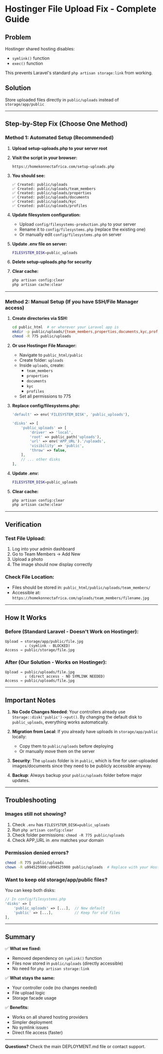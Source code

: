 # Hostinger File Upload Fix - Complete Guide

## Problem
Hostinger shared hosting disables:
- `symlink()` function
- `exec()` function

This prevents Laravel's standard `php artisan storage:link` from working.

## Solution
Store uploaded files directly in `public/uploads` instead of `storage/app/public`

---

## Step-by-Step Fix (Choose One Method)

### Method 1: Automated Setup (Recommended)

1. **Upload setup-uploads.php to your server root**

2. **Visit the script in your browser:**
   ```
   https://homekonnectafrica.com/setup-uploads.php
   ```

3. **You should see:**
   ```
   ✅ Created: public/uploads
   ✅ Created: public/uploads/team_members
   ✅ Created: public/uploads/properties
   ✅ Created: public/uploads/documents
   ✅ Created: public/uploads/kyc
   ✅ Created: public/uploads/profiles
   ```

4. **Update filesystem configuration:**
   - Upload `config/filesystems-production.php` to your server
   - Rename it to `config/filesystems.php` (replace the existing one)
   - Or manually edit `config/filesystems.php` on server

5. **Update .env file on server:**
   ```bash
   FILESYSTEM_DISK=public_uploads
   ```

6. **Delete setup-uploads.php for security**

7. **Clear cache:**
   ```bash
   php artisan config:clear
   php artisan cache:clear
   ```

---

### Method 2: Manual Setup (If you have SSH/File Manager access)

1. **Create directories via SSH:**
   ```bash
   cd public_html  # or wherever your Laravel app is
   mkdir -p public/uploads/{team_members,properties,documents,kyc,profiles}
   chmod -R 775 public/uploads
   ```

2. **Or use Hostinger File Manager:**
   - Navigate to `public_html/public`
   - Create folder: `uploads`
   - Inside `uploads`, create:
     - `team_members`
     - `properties`
     - `documents`
     - `kyc`
     - `profiles`
   - Set all permissions to 775

3. **Replace config/filesystems.php:**
   ```php
   'default' => env('FILESYSTEM_DISK', 'public_uploads'),

   'disks' => [
       'public_uploads' => [
           'driver' => 'local',
           'root' => public_path('uploads'),
           'url' => env('APP_URL').'/uploads',
           'visibility' => 'public',
           'throw' => false,
       ],
       // ... other disks
   ],
   ```

4. **Update .env:**
   ```bash
   FILESYSTEM_DISK=public_uploads
   ```

5. **Clear cache:**
   ```bash
   php artisan config:clear
   php artisan cache:clear
   ```

---

## Verification

### Test File Upload:
1. Log into your admin dashboard
2. Go to Team Members → Add New
3. Upload a photo
4. The image should now display correctly

### Check File Location:
- Files should be stored in: `public_html/public/uploads/team_members/`
- Accessible at: `https://homekonnectafrica.com/uploads/team_members/filename.jpg`

---

## How It Works

### Before (Standard Laravel - Doesn't Work on Hostinger):
```
Upload → storage/app/public/file.jpg
         ↓ (symlink - BLOCKED)
Access → public/storage/file.jpg
```

### After (Our Solution - Works on Hostinger):
```
Upload → public/uploads/file.jpg
         ↓ (direct access - NO SYMLINK NEEDED)
Access → public/uploads/file.jpg
```

---

## Important Notes

1. **No Code Changes Needed**: Your controllers already use `Storage::disk('public')->put()`. By changing the default disk to `public_uploads`, everything works automatically.

2. **Migration from Local**: If you already have uploads in `storage/app/public` locally:
   - Copy them to `public/uploads` before deploying
   - Or manually move them on the server

3. **Security**: The `uploads` folder is in `public`, which is fine for user-uploaded images/documents since they need to be publicly accessible anyway.

4. **Backup**: Always backup your `public/uploads` folder before major updates.

---

## Troubleshooting

### Images still not showing?
1. Check `.env` has `FILESYSTEM_DISK=public_uploads`
2. Run `php artisan config:clear`
3. Check folder permissions: `chmod -R 775 public/uploads`
4. Check APP_URL in .env matches your domain

### Permission denied errors?
```bash
chmod -R 775 public/uploads
chown -R u994525900:u994525900 public/uploads  # Replace with your Hostinger username
```

### Want to keep old storage/app/public files?
You can keep both disks:
```php
// In config/filesystems.php
'disks' => [
    'public_uploads' => [...],  // New default
    'public' => [...],          // Keep for old files
],
```

---

## Summary

✅ **What we fixed:**
- Removed dependency on `symlink()` function
- Files now stored in `public/uploads` (directly accessible)
- No need for `php artisan storage:link`

✅ **What stays the same:**
- Your controller code (no changes needed)
- File upload logic
- Storage facade usage

✅ **Benefits:**
- Works on all shared hosting providers
- Simpler deployment
- No symlink issues
- Direct file access (faster)

---

**Questions?** Check the main DEPLOYMENT.md file or contact support.
